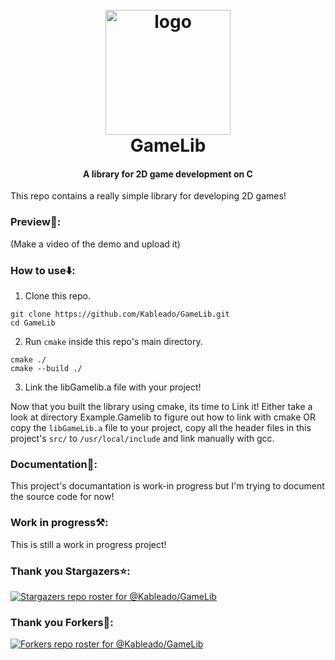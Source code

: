<h1 align="center">
  <br>
  <img src="./images/logo.png" alt="logo" width="200">
  <br>
  GameLib
  <br>
</h1>
<h4 align="center"> A library for 2D game development on C</h4>

This repo contains a really simple library for developing 2D games!</br> 

### Preview🙈:
(Make a video of the demo and upload it)

### How to use⬇️:
1. Clone this repo.
```shell
git clone https://github.com/Kableado/GameLib.git
cd GameLib
```
2. Run `cmake` inside this repo's main directory.
```shell
cmake ./
cmake --build ./
```

3. Link the libGamelib.a file with your project!


Now that you built the library using cmake, its time to Link it!
Either take a look at directory Example.Gamelib to figure out how to link with cmake OR copy the ```libGameLib.a``` file to your project, copy all the header files in this project's ```src/``` to ```/usr/local/include``` and link manually with gcc.

### Documentation📖:
This project's documantation is work-in progress but I'm trying to document the source code for now!

### Work in progress⚒️:
This is still a work in progress project!


### Thank you Stargazers⭐:
[![Stargazers repo roster for @Kableado/GameLib](http://reporoster.com/stars/Kableado/GameLib)](https://github.com/Kableado/GameLib/stargazers)

### Thank you Forkers🍴:
[![Forkers repo roster for @Kableado/GameLib](http://reporoster.com/forks/Kableado/GameLib)](https://github.com/pKableado/GameLib/network/members)
